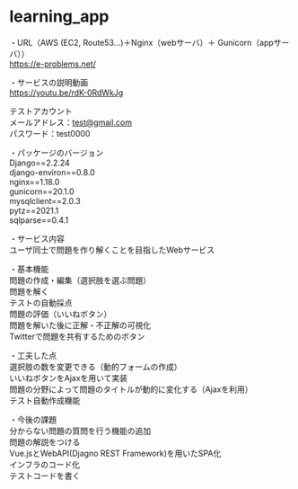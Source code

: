 # learning_app  

・URL（AWS (EC2, Route53...)＋Nginx（webサーバ）＋ Gunicorn（appサーバ））  
https://e-problems.net/

・サービスの説明動画  
https://youtu.be/rdK-0RdWkJg


テストアカウント  
メールアドレス：test@gmail.com  
パスワード：test0000

・パッケージのバージョン  
Django==2.2.24  
django-environ==0.8.0  
nginx==1.18.0  
gunicorn==20.1.0  
mysqlclient==2.0.3  
pytz==2021.1  
sqlparse==0.4.1  

・サービス内容  
ユーザ同士で問題を作り解くことを目指したWebサービス  

・基本機能  
問題の作成・編集（選択肢を選ぶ問題）  
問題を解く  
テストの自動採点  
問題の評価（いいねボタン）  
問題を解いた後に正解・不正解の可視化  
Twitterで問題を共有するためのボタン

・工夫した点  
選択肢の数を変更できる（動的フォームの作成）  
いいねボタンをAjaxを用いて実装  
問題の分野によって問題のタイトルが動的に変化する（Ajaxを利用）  
テスト自動作成機能

・今後の課題  
分からない問題の質問を行う機能の追加  
問題の解説をつける  
Vue.jsとWebAPI(Djagno REST Framework)を用いたSPA化  
インフラのコード化  
テストコードを書く



